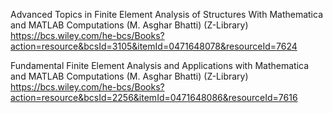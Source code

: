 Advanced Topics in Finite Element Analysis of Structures With Mathematica and MATLAB Computations (M. Asghar Bhatti) (Z-Library) https://bcs.wiley.com/he-bcs/Books?action=resource&bcsId=3105&itemId=0471648078&resourceId=7624

Fundamental Finite Element Analysis and Applications with Mathematica and MATLAB Computations (M. Asghar Bhatti) (Z-Library) https://bcs.wiley.com/he-bcs/Books?action=resource&bcsId=2256&itemId=0471648086&resourceId=7616
